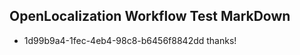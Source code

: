 ## OpenLocalization Workflow Test MarkDown
* 1d99b9a4-1fec-4eb4-98c8-b6456f8842dd thanks!

<!--HONumber=Aug16_HO3-->


